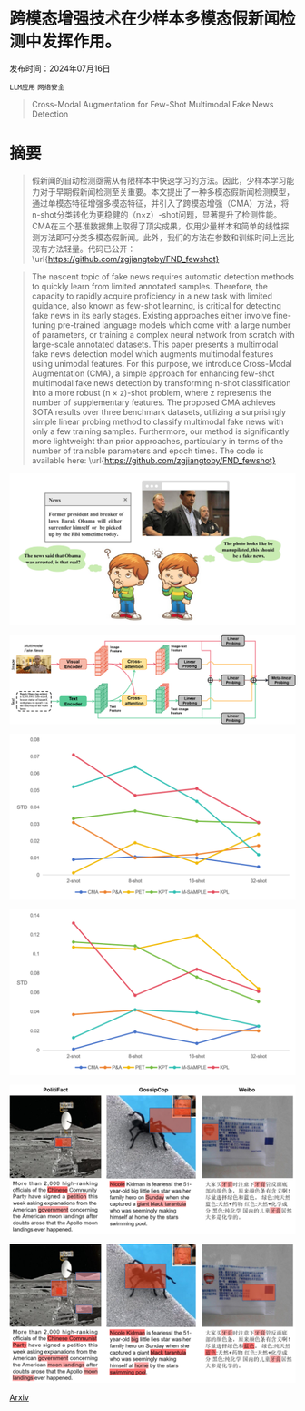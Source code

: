 # 跨模态增强技术在少样本多模态假新闻检测中发挥作用。

发布时间：2024年07月16日

`LLM应用` `网络安全`

> Cross-Modal Augmentation for Few-Shot Multimodal Fake News Detection

# 摘要

> 假新闻的自动检测亟需从有限样本中快速学习的方法。因此，少样本学习能力对于早期假新闻检测至关重要。本文提出了一种多模态假新闻检测模型，通过单模态特征增强多模态特征，并引入了跨模态增强（CMA）方法，将n-shot分类转化为更稳健的（n×z）-shot问题，显著提升了检测性能。CMA在三个基准数据集上取得了顶尖成果，仅用少量样本和简单的线性探测方法即可分类多模态假新闻。此外，我们的方法在参数和训练时间上远比现有方法轻量。代码已公开：\url{https://github.com/zgjiangtoby/FND_fewshot}

> The nascent topic of fake news requires automatic detection methods to quickly learn from limited annotated samples. Therefore, the capacity to rapidly acquire proficiency in a new task with limited guidance, also known as few-shot learning, is critical for detecting fake news in its early stages. Existing approaches either involve fine-tuning pre-trained language models which come with a large number of parameters, or training a complex neural network from scratch with large-scale annotated datasets. This paper presents a multimodal fake news detection model which augments multimodal features using unimodal features. For this purpose, we introduce Cross-Modal Augmentation (CMA), a simple approach for enhancing few-shot multimodal fake news detection by transforming n-shot classification into a more robust (n $\times$ z)-shot problem, where z represents the number of supplementary features. The proposed CMA achieves SOTA results over three benchmark datasets, utilizing a surprisingly simple linear probing method to classify multimodal fake news with only a few training samples. Furthermore, our method is significantly more lightweight than prior approaches, particularly in terms of the number of trainable parameters and epoch times. The code is available here: \url{https://github.com/zgjiangtoby/FND_fewshot}

![跨模态增强技术在少样本多模态假新闻检测中发挥作用。](../../../paper_images/2407.12880/example_4.jpg)

![跨模态增强技术在少样本多模态假新闻检测中发挥作用。](../../../paper_images/2407.12880/model.png)

![跨模态增强技术在少样本多模态假新闻检测中发挥作用。](../../../paper_images/2407.12880/std1.png)

![跨模态增强技术在少样本多模态假新闻检测中发挥作用。](../../../paper_images/2407.12880/std2.png)

![跨模态增强技术在少样本多模态假新闻检测中发挥作用。](../../../paper_images/2407.12880/other_visual.png)

![跨模态增强技术在少样本多模态假新闻检测中发挥作用。](../../../paper_images/2407.12880/mine_visual.png)

[Arxiv](https://arxiv.org/abs/2407.12880)